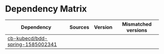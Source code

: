 # Dependency Matrix

Dependency | Sources | Version | Mismatched versions
---------- | ------- | ------- | -------------------
[cb-kubecd/bdd-spring-1585002341](https://github.com/cb-kubecd/bdd-spring-1585002341.git) |  | []() | 
